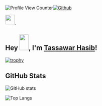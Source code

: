 

![Profile View Counter](https://komarev.com/ghpvc/?username=tassawarhasib)[![Github](https://img.shields.io/github/followers/tassawarhasib?label=Follow&style=social)](https://github.com/tassawarhasib)

<a href="[https://www.linkedin.com/in/tassawarhasib/](https://www.linkedin.com/in/tassawar-hasib-a524491a8/)">
    <img width="30px" src="https://www.vectorlogo.zone/logos/linkedin/linkedin-icon.svg" />
</a>&ensp;

## Hey <img src="https://github.com/TheDudeThatCode/TheDudeThatCode/blob/master/Assets/Hi.gif" width="29px" height="50px">, I'm [Tassawar Hasib](https://linkedin.com/in/tassawarhasib)! 


[![trophy](https://github-profile-trophy.vercel.app/?username=tassawarhasib&theme=dracula&row=1)](https://github.com/tassawarhasib/github-profile-trophy)

## GitHub Stats
![GitHub stats](https://github-readme-stats.vercel.app/api?username=tassawarhasib&show_icons=true&theme=tokyonight)

![Top Langs](https://github-readme-stats.vercel.app/api/top-langs/?username=tassawarhasib&theme=tokyonight&hide=Tex)


